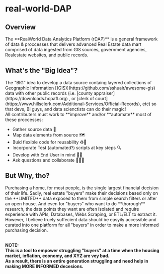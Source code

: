 # real-world-DAP


<h2> Overview </h2>
The **RealWorld Data Analytics Platform (rDAP)** is a general framework of data & proccesses that delivers advanced Real Estate data mart comprised of data ingested from GIS sources, government agencies, Realestate websites, and public records.

<h2> What's the "Big Idea"? </h2>
The "BIG" idea to develop a data source containg layered collections of Geographic Information [(GIS)](https://github.com/sshuair/awesome-gis) data with other public records (i.e. [county appraiser](https://downloads.hcpafl.org) , or [clerk of court](https://www.hillsclerk.com/Additional-Services/Official-Records), etc) so that devs, BI guys, and data scienctists can do their magic! <br/>
All contributers must work to **improve** and/or **automate** most of these proccesses:<br/>

- Gather source data 📝 
- Map data elements from source 🗺️ 
- Buid flexible code for reusability ♻️📜 
- Incorporate Test (automated?) scripts at key steps 🔍
- Develop with End User in mind 🤷‍♂️
- Ask questions and collaborate 🧑‍🤝‍🧑


<h2> But Why, tho? </h2>
Purchasing a home, for most people, is the single largest financial decision of their life. Sadly, real estate "buyers" make their decisions based only on the **LIMITED** data exposed to them from simple search filters or after an open house. And even for "buyers" who want to do **thorough** research, the data points they want are often isolated and require experience with APIs, Databases, Webs Scraping, or ETL/ELT to extract it.</br>
However, I believe truely suffecient data should be easyily accessible and curated into one platform for all "buyers" in order to make a more informed purchasing decision.</br></br>

**NOTE:** </br>
**This is a tool to empower struggling "buyers" at a time when the housing market, inflation, economy, and XYZ are vey bad.** </br>
**As a result, there is an entire generation struggling and need help in making MORE INFORMED decesions.**
